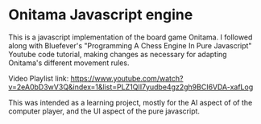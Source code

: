 Onitama Javascript engine
========================

This is a javascript implementation of the board game Onitama. I followed along with Bluefever's "Programming A Chess Engine In Pure Javascript" Youtube code tutorial, making changes as necessary for adapting Onitama's different movement rules.

Video Playlist link: https://www.youtube.com/watch?v=2eA0bD3wV3Q&index=1&list=PLZ1QII7yudbe4gz2gh9BCI6VDA-xafLog

This was intended as a learning project, mostly for the AI aspect of of the computer player, and the UI aspect of the pure javascript.
